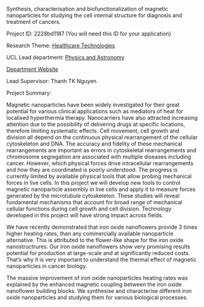 Synthesis, characterisation and biofunctionalization of magnetic nanoparticles for studying the cell internal structure for diagnosis and treatment of cancers.

Project ID: 2228bd1187
(You will need this ID for your application)

Research Theme: [Healthcare Technologies](../themes/healthcare-technologies.md)

UCL Lead department: [Physics and Astronomy](../departments/physics-and-astronomy.md)

[Department Website](https://www.ucl.ac.uk/physics-astronomy)

Lead Supervisor: Thanh TK Nguyen

Project Summary:

Magnetic nanoparticles have been widely investigated for their great potential for various clinical applications such as mediators of heat for localised hyperthermia therapy. Nanocarriers have also attracted increasing attention due to the possibility of delivering drugs at specific locations, therefore limiting systematic effects.
 Cell movement, cell growth and division all depend on the continuous physical rearrangement of the cellular cytoskeleton and DNA. The accuracy and fidelity of these mechanical rearrangements are important as errors in cytoskeletal rearrangements and chromosome segregation are associated with multiple diseases including cancer. However, which physical forces drive intracellular rearrangements and how they are coordinated is poorly understood. The progress is currently limited by available physical tools that allow probing mechanical forces in live cells. In this project we will develop new tools to control magnetic nanoparticle assembly in live cells and apply it to measure forces generated by the microtubule cytoskeleton. These studies will reveal fundamental mechanisms that account for broad range of mechanical cellular functions during cell growth and cell division. Technology developed in this project will have strong impact across fields. 
 
 We have recently demonstrated that iron oxide nanoflowers provide 3 times higher heating rates, than any commercially available nanoparticle alternative. This is attributed to the flower-like shape for the iron oxide nanostructrures.
 Our iron oxide nanoflowers show very promising results potential for production at large-scale and at significantly reduced costs. That’s why it is very important to understand the thermal effect of magnetic nanoparticles in cancer biology. 
 
 The massive improvement of iron oxide nanoparticles heating rates was explained by the enhanced magnetic coupling between the iron oxide nanoflower building blocks. We synthesise and characterise different iron oxide nanoparticles and studying them for various biological processes.